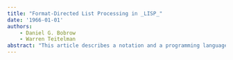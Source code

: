 ```yaml
---
title: "Format-Directed List Processing in _LISP_"
date: '1966-01-01'
authors: 
    - Daniel G. Bobrow
    - Warren Teitelman
abstract: "This article describes a notation and a programming language for expressing, from within a LISP system, string transformations such as those performed in COMIT or SNOBOL. A simple transformation (or transformation rule) is specified by providing a pattern which must match the structure to be transformed and a format which specifies how to construct a new structure according to the segmentation specified by the pattern. The patterns and formats are greatly generalized versions of the left-half and right-half rules of COMIT and SNOBOL. For example, elementary patterns and formats can be variable names, results of computations, disjunctive sets, or repeating subpatterns; predicates can be associated with elementary patterns which check relationships among separated elements of the match; it is no longer necessary to restrict the operations to linear strings since elementary patterns can themselves match structures. The FLIP language has been implemented in LISP 1.5, and has been successfully used in such disparate tasks as editing LISP functions and parsing Kleene regular expressions."
---
```


